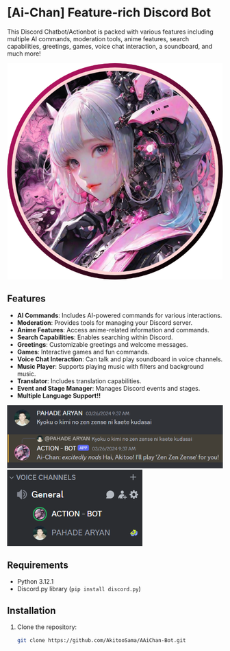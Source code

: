 # [Ai-Chan] Feature-rich Discord Bot

This Discord Chatbot/Actionbot is packed with various features including multiple AI commands, moderation tools, anime features, search capabilities, greetings, games, voice chat interaction, a soundboard, and much more!

![example](Ai-chan.png)

## Features

- **AI Commands**: Includes AI-powered commands for various interactions.
- **Moderation**: Provides tools for managing your Discord server.
- **Anime Features**: Access anime-related information and commands.
- **Search Capabilities**: Enables searching within Discord.
- **Greetings**: Customizable greetings and welcome messages.
- **Games**: Interactive games and fun commands.
- **Voice Chat Interaction**: Can talk and play soundboard in voice channels.
- **Music Player**: Supports playing music with filters and background music.
- **Translator**: Includes translation capabilities.
- **Event and Stage Manager**: Manages Discord events and stages.
- **Multiple Language Support!!**

![example](example1.png)
![example](example2.png)
## Requirements

- Python 3.12.1
- Discord.py library (`pip install discord.py`)

## Installation

1. Clone the repository:
   ```bash
   git clone https://github.com/AkitooSama/AAiChan-Bot.git
